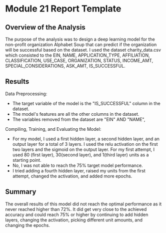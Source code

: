 # Module 21 Report Template 

## Overview of the Analysis

The purpose of the analysis was to design a deep learning model for the non-profit organization Alphabet Soup that can predict if the organization will be successful based on the dataset.  I used the dataset charity_data.csv which consisted to the EIN, NAME, APPLICATION_TYPE, AFFILIATION, CLASSIFICATION, USE_CASE, ORGANIZATION, STATUS, INCOME_AMT, SPECIAL_CONSIDERATIONS, ASK_AMT, IS_SUCCESSFUL. 

## Results 

Data Preprocessing:
- The target variable of the model is the "IS_SUCCESSFUL" column in the dataset.
- The model's features are all the other columns in the dataset.
- The variables removed from the dataset are "EIN" AND "NAME",
 
Compiling, Training, and Evaluating the Model:
- For my model, I used a first hidden layer, a second hidden layer, and an output layer for a total of 3 layers.  I used the relu activation on the first two layers and the sigmoid on the output layer.  For my first attempt, I used 80 (first layer), 30(second layer), and 1(third layer) units as a starting point. 
- No, I was not able to reach the 75% target model performance. 
- I tried adding a fourth hidden layer, raised my units from the first attempt, changed the activation, and added more epochs.

## Summary

The overall results of this model did not reach the optimal performance as it never reached higher than 72%. It did get very close to the achieved accuracy and could reach 75% or higher by continuing to add hidden layers, changing the activation, picking different unit amounts, and changing the epochs.
